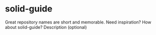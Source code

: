 # solid-guide
Great repository names are short and memorable. Need inspiration? How about solid-guide?  Description (optional)
